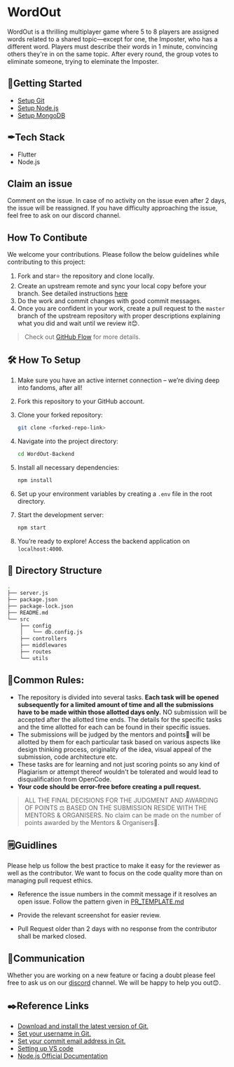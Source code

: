 # WordOut

WordOut is a thrilling multiplayer game where 5 to 8 players are assigned words related to a shared topic—except for one, the Imposter, who has a different word. Players must describe their words in 1 minute, convincing others they're in on the same topic. After every round, the group votes to eliminate someone, trying to eleminate the Imposter. 


## 🧷Getting Started

- [Setup Git](https://git-scm.com/downloads)
- [Setup Node.js](https://nodejs.org/en/learn/getting-started/how-to-install-nodejs)
- [Setup MongoDB](https://www.mongodb.com/docs/manual/installation/)

##  ✒Tech Stack 
* Flutter
* Node.js

## Claim an issue
Comment on the issue. In case of no activity on the issue even after 2 days, the issue will be reassigned. If you have difficulty approaching the issue, feel free to ask on our discord channel.


## How To Contibute

We welcome your contributions. Please follow the below guidelines while contributing to this project:

1. Fork and star⭐ the repository and clone locally.
2. Create an upstream remote and sync your local copy before your branch. See detailed instructions [here](https://help.github.com/articles/syncing-a-fork)
3. Do the work and commit changes with good commit messages.
4. Once you are confident in your work, create a pull request to the `master` branch of the upstream repository with proper descriptions explaining what you did and wait until we review it😊.

> Check out [GitHub Flow](https://guides.github.com/introduction/flow/) for more details.


## 🛠️ How To Setup

1. Make sure you have an active internet connection – we’re diving deep into fandoms, after all!
2. Fork this repository to your GitHub account.
3. Clone your forked repository:

   ```bash
   git clone <forked-repo-link>
   ```

4. Navigate into the project directory:

   ```bash
   cd WordOut-Backend
   ```

5. Install all necessary dependencies:

   ```bash
   npm install
   ```

6. Set up your environment variables by creating a `.env` file in the root directory.

7. Start the development server:

   ```bash
   npm start
   ```

8. You’re ready to explore! Access the backend application on `localhost:4000`.

## 📁 Directory Structure

```bash
.
├── server.js
├── package.json
├── package-lock.json
├── README.md
└── src
    ├── config
    │   └── db.config.js
    ├── controllers
    ├── middlewares
    ├── routes
    └── utils

```
## 🧾Common Rules:
- The repository is divided into several tasks. **Each task will be opened subsequently for a limited amount of time and all the submissions have to be made within those allotted days only.** NO submission will be accepted after the allotted time ends. The details for the specific tasks and the time allotted for each can be found in their specific issues.
- The submissions will be judged by the mentors and points🎉 will be allotted by them for each particular task based on various aspects like design thinking process, originality of the idea, visual appeal of the submission, code architecture etc.
- These tasks are for learning and not just scoring points so any kind of Plagiarism or attempt thereof wouldn't be tolerated and would lead to disqualification from OpenCode.
- **Your code should be error-free before creating a pull request.**

> ALL THE FINAL DECISIONS FOR THE JUDGMENT AND AWARDING OF POINTS ⚖️ BASED ON THE SUBMISSION RESIDE WITH THE MENTORS & ORGANISERS. No claim can be made on the number of points awarded by the Mentors & Organisers🙂.

## 🗒️Guidlines 
Please help us follow the best practice to make it easy for the reviewer as well as the contributor. We want to focus on the code quality more than on managing pull request ethics.

- Reference the issue numbers in the commit message if it resolves an open issue. Follow the pattern given in [PR_TEMPLATE.md](https://github.com/opencodeiiita/WordOut-Backend/blob/main/PR_TEMPLATE.md)

- Provide the relevant screenshot for easier review.

- Pull Request older than 2 days with no response from the contributor shall be marked closed.


## 📢Communication 
Whether you are working on a new feature or facing a doubt please feel free to ask us on our [discord](https://discord.gg/D9999YTkS8) channel. We will be happy to help you out😊.

## ✒️Reference Links  
- [Download and install the latest version of Git.](https://git-scm.com/downloads)
- [Set your username in Git.](https://help.github.com/articles/setting-your-username-in-git)
- [Set your commit email address in Git.](https://help.github.com/articles/setting-your-commit-email-address-in-git)
- [Setting up VS code](https://code.visualstudio.com/download)
- [Node.js Official Documentation](https://nodejs.org/docs/latest/api/)

